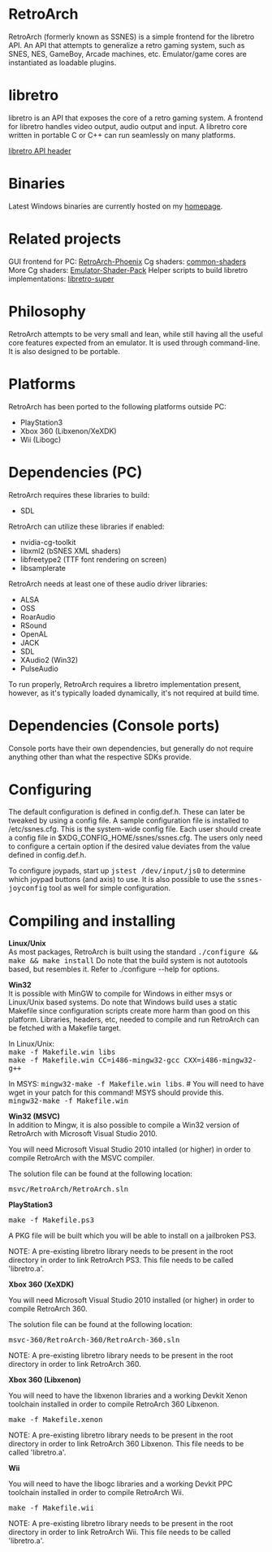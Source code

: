 # RetroArch

RetroArch (formerly known as SSNES) is a simple frontend for the libretro API. An API that attempts to generalize
a retro gaming system, such as SNES, NES, GameBoy, Arcade machines, etc.
Emulator/game cores are instantiated as loadable plugins.

# libretro

libretro is an API that exposes the core of a retro gaming system.
A frontend for libretro handles video output, audio output and input.
A libretro core written in portable C or C++ can run seamlessly on many platforms.

[libretro API header](https://github.com/Themaister/RetroArch/blob/master/libretro.h)

# Binaries

Latest Windows binaries are currently hosted on my [homepage](http://themaister.net/retroarch.html).

# Related projects

GUI frontend for PC: [RetroArch-Phoenix](https://github.com/Themaister/RetroArch-Phoenix)
Cg shaders: [common-shaders](https://github.com/twinaphex/common-shaders)
More Cg shaders: [Emulator-Shader-Pack](https://github.com/Themaister/Emulator-Shader-Pack)
Helper scripts to build libretro implementations: [libretro-super](https://github.com/Themaister/libretro-super)

# Philosophy

RetroArch attempts to be very small and lean,
while still having all the useful core features expected from an emulator. 
It is used through command-line. It is also designed to be portable.

# Platforms

RetroArch has been ported to the following platforms outside PC:

   - PlayStation3
   - Xbox 360 (Libxenon/XeXDK)
   - Wii (Libogc)

# Dependencies (PC)

RetroArch requires these libraries to build:

   - SDL

RetroArch can utilize these libraries if enabled:

   - nvidia-cg-toolkit
   - libxml2 (bSNES XML shaders)
   - libfreetype2 (TTF font rendering on screen)
   - libsamplerate

RetroArch needs at least one of these audio driver libraries:

   - ALSA
   - OSS
   - RoarAudio
   - RSound
   - OpenAL
   - JACK
   - SDL
   - XAudio2 (Win32)
   - PulseAudio

To run properly, RetroArch requires a libretro implementation present, however, as it's typically loaded
dynamically, it's not required at build time.

# Dependencies (Console ports)

Console ports have their own dependencies, but generally do not require
anything other than what the respective SDKs provide.

# Configuring

The default configuration is defined in config.def.h. 
These can later be tweaked by using a config file. 
A sample configuration file is installed to /etc/ssnes.cfg. 
This is the system-wide config file. 
Each user should create a config file in $XDG\_CONFIG\_HOME/ssnes/ssnes.cfg.
The users only need to configure a certain option if the desired value deviates from the value defined in config.def.h.

To configure joypads, start up <tt>jstest /dev/input/js0</tt> to determine which joypad buttons (and axis) to use.
It is also possible to use the <tt>ssnes-joyconfig</tt> tool as well for simple configuration.

# Compiling and installing

<b>Linux/Unix</b><br/>
As most packages, RetroArch is built using the standard <tt>./configure && make && make install</tt>
Do note that the build system is not autotools based, but resembles it. Refer to ./configure --help for options.

<b>Win32</b><br/>
It is possible with MinGW to compile for Windows in either msys or Linux/Unix based systems. Do note that Windows build uses a static Makefile since configuration scripts create more harm than good on this platform. Libraries, headers, etc, needed to compile and run RetroArch can be fetched with a Makefile target.

In Linux/Unix:<br/>
<tt>make -f Makefile.win libs</tt></br>
<tt>make -f Makefile.win CC=i486-mingw32-gcc CXX=i486-mingw32-g++</tt></br>

In MSYS:
<tt>mingw32-make -f Makefile.win libs</tt>. # You will need to have wget in your patch for this command! MSYS should provide this.</br>
<tt>mingw32-make -f Makefile.win</tt>

<b>Win32 (MSVC)</b><br />
In addition to Mingw, it is also possible to compile a Win32 version of RetroArch with Microsoft Visual Studio 2010.

You will need Microsoft Visual Studio 2010 intalled (or higher) in order to compile RetroArch with the MSVC compiler.

The solution file can be found at the following location:

<tt>msvc/RetroArch/RetroArch.sln</tt>

<b>PlayStation3</b><br/>

<tt>make -f Makefile.ps3</tt>

A PKG file will be built which you will be able to install on a jailbroken PS3.

NOTE: A pre-existing libretro library needs to be present in the root directory in order to link RetroArch PS3. This file needs to be called 'libretro.a'.

<b> Xbox 360 (XeXDK)</b><br />

You will need Microsoft Visual Studio 2010 installed (or higher) in order to compile RetroArch 360.

The solution file can be found at the following location:

<tt>msvc-360/RetroArch-360/RetroArch-360.sln</tt>

NOTE: A pre-existing libretro library needs to be present in the root directory in order to link RetroArch 360.

<b> Xbox 360 (Libxenon)</b><br />

You will need to have the libxenon libraries and a working Devkit Xenon toolchain installed in order to compile RetroArch 360 Libxenon.

<tt>make -f Makefile.xenon</tt>

NOTE: A pre-existing libretro library needs to be present in the root directory in order to link RetroArch 360 Libxenon. This file needs to be called 'libretro.a'.

<b> Wii</b><br >

You will need to have the libogc libraries and a working Devkit PPC toolchain installed in order to compile RetroArch Wii.

<tt>make -f Makefile.wii</tt>

NOTE: A pre-existing libretro library needs to be present in the root directory in order to link RetroArch Wii. This file needs to be called 'libretro.a'.

